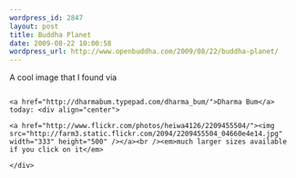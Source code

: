 ```yaml
--- 
wordpress_id: 2847
layout: post
title: Buddha Planet
date: 2009-08-22 10:00:58
wordpress_url: http://www.openbuddha.com/2009/08/22/buddha-planet/
---
```

A cool image that I found via 
                                                                                                                                                                                                                                                                                                                                                                                                                                                                                                                                                                                                                                                                                                                                                                                                                                                                                                                          
                                                                                                                                                                                                                                                                                                                                                                                                                                                                                                                                                                                                                                                                                                                                                                                                                                                                                                                          <a href="http://dharmabum.typepad.com/dharma_bum/">Dharma Bum</a> today: <div align="center">
                                                                                                                                                                                                                                                                                                                                                                                                                                                                                                                                                                                                                                                                                                                                                                                                                                                                                                                            <a href="http://www.flickr.com/photos/heiwa4126/2209455504/"><img src="http://farm3.static.flickr.com/2094/2209455504_04660e4e14.jpg" width="333" height="500" /></a><br /><em>much larger sizes available if you click on it</em>
                                                                                                                                                                                                                                                                                                                                                                                                                                                                                                                                                                                                                                                                                                                                                                                                                                                                                                                          </div>